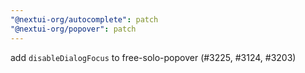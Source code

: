 ```yaml
---
"@nextui-org/autocomplete": patch
"@nextui-org/popover": patch
---
```


add `disableDialogFocus` to free-solo-popover (#3225, #3124, #3203)
